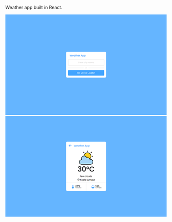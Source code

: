 Weather app built in React.

<img src="./weather-app-1.png" alt="weather app search">
<br>
<img src="./weather-app-2.png" alt="weather in Kuala Lumpur">